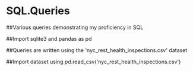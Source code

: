 # SQL.Queries
##Various queries demonstrating my proficiency in SQL

##Import sqlite3 and pandas as pd

##Queries are written using the 'nyc_rest_health_inspections.csv' dataset 

##Import dataset using pd.read_csv('nyc_rest_health_inspections.csv')
